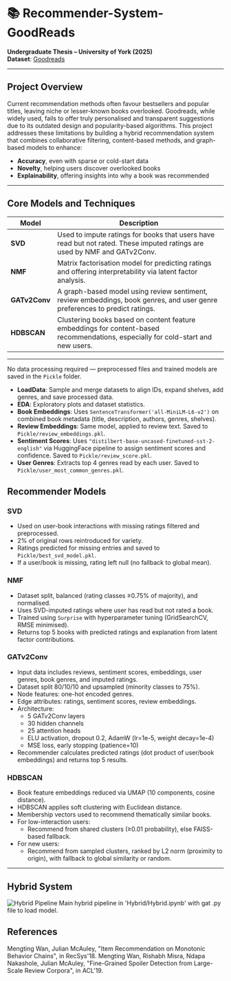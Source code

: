 # 📚 Recommender-System-GoodReads  
**Undergraduate Thesis – University of York (2025)**  
**Dataset**: [Goodreads](https://mengtingwan.github.io/data/goodreads.html#datasets)

---

## Project Overview  
Current recommendation methods often favour bestsellers and popular titles, leaving niche or lesser-known books overlooked. Goodreads, while widely used, fails to offer truly personalised and transparent suggestions due to its outdated design and popularity-based algorithms. This project addresses these limitations by building a hybrid recommendation system that combines collaborative filtering, content-based methods, and graph-based models to enhance:  
- **Accuracy**, even with sparse or cold-start data  
- **Novelty**, helping users discover overlooked books  
- **Explainability**, offering insights into why a book was recommended  

---
## Core Models and Techniques  

| Model        | Description |
|-------------|-------------|
| **SVD**      | Used to impute ratings for books that users have read but not rated. These imputed ratings are used by NMF and GATv2Conv. |
| **NMF**      | Matrix factorisation model for predicting ratings and offering interpretability via latent factor analysis. |
| **GATv2Conv**| A graph-based model using review sentiment, review embeddings, book genres, and user genre preferences to predict ratings. |
| **HDBSCAN**  | Clustering books based on content feature embeddings for content-based recommendations, especially for cold-start and new users. |

---
No data processing required — preprocessed files and trained models are saved in the `Pickle` folder.  

- **LoadData**: Sample and merge datasets to align IDs, expand shelves, add genres, and save processed data.  
- **EDA**: Exploratory plots and dataset statistics.
- **Book Embeddings**: Uses `SentenceTransformer('all-MiniLM-L6-v2')` on combined book metadata (title, description, authors, genres, shelves).  
- **Review Embeddings**: Same model, applied to review text. Saved to `Pickle/review_embeddings.pkl`.  
- **Sentiment Scores**: Uses `"distilbert-base-uncased-finetuned-sst-2-english"` via HuggingFace pipeline to assign sentiment scores and confidence. Saved to `Pickle/review_score.pkl`.  
- **User Genres**: Extracts top 4 genres read by each user. Saved to `Pickle/user_most_common_genres.pkl`.  

##  Recommender Models  

###  SVD  
- Used on user-book interactions with missing ratings filtered and preprocessed.  
- 2% of original rows reintroduced for variety.  
- Ratings predicted for missing entries and saved to `Pickle/best_svd_model.pkl`.  
- If a user/book is missing, rating left null (no fallback to global mean).  

###  NMF  
- Dataset split, balanced (rating classes ≥0.75% of majority), and normalised.  
- Uses SVD-imputed ratings where user has read but not rated a book.  
- Trained using `Surprise` with hyperparameter tuning (GridSearchCV, RMSE minimised).  
- Returns top 5 books with predicted ratings and explanation from latent factor contributions.

###  GATv2Conv  
- Input data includes reviews, sentiment scores, embeddings, user genres, book genres, and imputed ratings.  
- Dataset split 80/10/10 and upsampled (minority classes to 75%).  
- Node features: one-hot encoded genres.  
- Edge attributes: ratings, sentiment scores, review embeddings.  
- Architecture:
  - 5 GATv2Conv layers  
  - 30 hidden channels  
  - 25 attention heads  
  - ELU activation, dropout 0.2, AdamW (lr=1e-5, weight decay=1e-4)  
  - MSE loss, early stopping (patience=10)  
- Recommender calculates predicted ratings (dot product of user/book embeddings) and returns top 5 results.

###  HDBSCAN  
- Book feature embeddings reduced via UMAP (10 components, cosine distance).  
- HDBSCAN applies soft clustering with Euclidean distance.  
- Membership vectors used to recommend thematically similar books.  
- For low-interaction users:
  - Recommend from shared clusters (≥0.01 probability), else FAISS-based fallback.  
- For new users:
  - Recommend from sampled clusters, ranked by L2 norm (proximity to origin), with fallback to global similarity or random.  

---

##  Hybrid System  

![Hybrid Pipeline](pipeline%20(1).png)
Main hybrid pipeline in 'Hybrid/Hybrid.ipynb' with gat .py file to load model.

## References
Mengting Wan, Julian McAuley, "Item Recommendation on Monotonic Behavior Chains", in RecSys'18.
Mengting Wan, Rishabh Misra, Ndapa Nakashole, Julian McAuley, "Fine-Grained Spoiler Detection from Large-Scale Review Corpora", in ACL'19.
